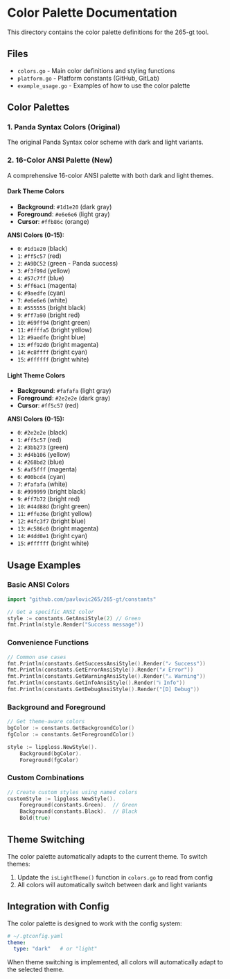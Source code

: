 # Color Palette Documentation

This directory contains the color palette definitions for the 265-gt tool.

## Files

- `colors.go` - Main color definitions and styling functions
- `platform.go` - Platform constants (GitHub, GitLab)
- `example_usage.go` - Examples of how to use the color palette

## Color Palettes

### 1. Panda Syntax Colors (Original)
The original Panda Syntax color scheme with dark and light variants.

### 2. 16-Color ANSI Palette (New)
A comprehensive 16-color ANSI palette with both dark and light themes.

#### Dark Theme Colors
- **Background**: `#1d1e20` (dark gray)
- **Foreground**: `#e6e6e6` (light gray)
- **Cursor**: `#ffb86c` (orange)

**ANSI Colors (0-15):**
- `0`: `#1d1e20` (black)
- `1`: `#ff5c57` (red)
- `2`: `#A9DC52` (green - Panda success)
- `3`: `#f3f99d` (yellow)
- `4`: `#57c7ff` (blue)
- `5`: `#ff6ac1` (magenta)
- `6`: `#9aedfe` (cyan)
- `7`: `#e6e6e6` (white)
- `8`: `#555555` (bright black)
- `9`: `#ff7a90` (bright red)
- `10`: `#69ff94` (bright green)
- `11`: `#ffffa5` (bright yellow)
- `12`: `#9aedfe` (bright blue)
- `13`: `#ff92d0` (bright magenta)
- `14`: `#c8ffff` (bright cyan)
- `15`: `#ffffff` (bright white)

#### Light Theme Colors
- **Background**: `#fafafa` (light gray)
- **Foreground**: `#2e2e2e` (dark gray)
- **Cursor**: `#ff5c57` (red)

**ANSI Colors (0-15):**
- `0`: `#2e2e2e` (black)
- `1`: `#ff5c57` (red)
- `2`: `#3bb273` (green)
- `3`: `#d4b106` (yellow)
- `4`: `#268bd2` (blue)
- `5`: `#af5fff` (magenta)
- `6`: `#00bcd4` (cyan)
- `7`: `#fafafa` (white)
- `8`: `#999999` (bright black)
- `9`: `#ff7b72` (bright red)
- `10`: `#44d88d` (bright green)
- `11`: `#ffe36e` (bright yellow)
- `12`: `#4fc3f7` (bright blue)
- `13`: `#c586c0` (bright magenta)
- `14`: `#4dd0e1` (bright cyan)
- `15`: `#ffffff` (bright white)

## Usage Examples

### Basic ANSI Colors
```go
import "github.com/pavlovic265/265-gt/constants"

// Get a specific ANSI color
style := constants.GetAnsiStyle(2) // Green
fmt.Println(style.Render("Success message"))
```

### Convenience Functions
```go
// Common use cases
fmt.Println(constants.GetSuccessAnsiStyle().Render("✓ Success"))
fmt.Println(constants.GetErrorAnsiStyle().Render("✗ Error"))
fmt.Println(constants.GetWarningAnsiStyle().Render("⚠ Warning"))
fmt.Println(constants.GetInfoAnsiStyle().Render("ℹ Info"))
fmt.Println(constants.GetDebugAnsiStyle().Render("[D] Debug"))
```

### Background and Foreground
```go
// Get theme-aware colors
bgColor := constants.GetBackgroundColor()
fgColor := constants.GetForegroundColor()

style := lipgloss.NewStyle().
    Background(bgColor).
    Foreground(fgColor)
```

### Custom Combinations
```go
// Create custom styles using named colors
customStyle := lipgloss.NewStyle().
    Foreground(constants.Green).  // Green
    Background(constants.Black).  // Black
    Bold(true)
```

## Theme Switching

The color palette automatically adapts to the current theme. To switch themes:

1. Update the `isLightTheme()` function in `colors.go` to read from config
2. All colors will automatically switch between dark and light variants

## Integration with Config

The color palette is designed to work with the config system:

```yaml
# ~/.gtconfig.yaml
theme:
  type: "dark"   # or "light"
```

When theme switching is implemented, all colors will automatically adapt to the selected theme.

